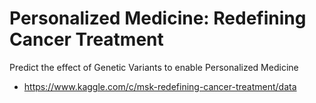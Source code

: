 # Personalized Medicine: Redefining Cancer Treatment

Predict the effect of Genetic Variants to enable Personalized Medicine
- https://www.kaggle.com/c/msk-redefining-cancer-treatment/data
